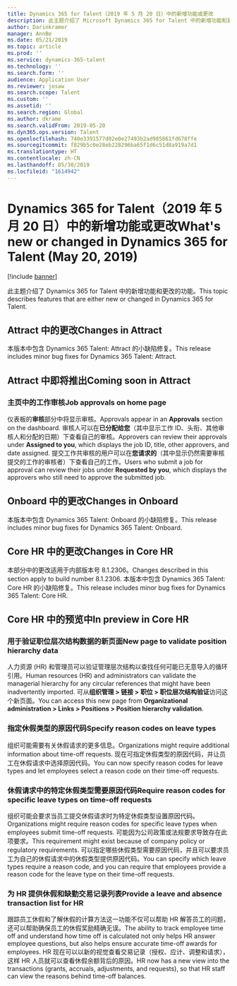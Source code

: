 ```yaml
---
title: Dynamics 365 for Talent（2019 年 5 月 20 日）中的新增功能或更改
description: 此主题介绍了 Microsoft Dynamics 365 for Talent 中的新增功能和更改的功能。
author: Darinkramer
manager: AnnBe
ms.date: 05/21/2019
ms.topic: article
ms.prod: ''
ms.service: dynamics-365-talent
ms.technology: ''
ms.search.form: ''
audience: Application User
ms.reviewer: josaw
ms.search.scope: Talent
ms.custom: ''
ms.assetid: ''
ms.search.region: Global
ms.author: dkrame
ms.search.validFrom: 2019-05-20
ms.dyn365.ops.version: Talent
ms.openlocfilehash: 740e3391577d02e0e27493b2ad985861fd678ffe
ms.sourcegitcommit: f829b5c0e28eb228296ba65f1d6c51d8a919a7d1
ms.translationtype: HT
ms.contentlocale: zh-CN
ms.lasthandoff: 05/30/2019
ms.locfileid: "1614942"
---
```

# <a name="whats-new-or-changed-in-dynamics-365-for-talent-may-20-2019"></a><span data-ttu-id="5e079-103">Dynamics 365 for Talent（2019 年 5 月 20 日）中的新增功能或更改</span><span class="sxs-lookup"><span data-stu-id="5e079-103">What's new or changed in Dynamics 365 for Talent (May 20, 2019)</span></span>

[!include [banner](includes/banner.md)]

<span data-ttu-id="5e079-104">此主题介绍了 Dynamics 365 for Talent 中的新增功能和更改的功能。</span><span class="sxs-lookup"><span data-stu-id="5e079-104">This topic describes features that are either new or changed in Dynamics 365 for Talent.</span></span>

## <a name="changes-in-attract"></a><span data-ttu-id="5e079-105">Attract 中的更改</span><span class="sxs-lookup"><span data-stu-id="5e079-105">Changes in Attract</span></span>
<span data-ttu-id="5e079-106">本版本中包含 Dynamics 365 Talent: Attract 的小缺陷修复。</span><span class="sxs-lookup"><span data-stu-id="5e079-106">This release includes minor bug fixes for Dynamics 365 Talent: Attract.</span></span>

## <a name="coming-soon-in-attract"></a><span data-ttu-id="5e079-107">Attract 中即将推出</span><span class="sxs-lookup"><span data-stu-id="5e079-107">Coming soon in Attract</span></span>

### <a name="job-approvals-on-home-page"></a><span data-ttu-id="5e079-108">主页中的工作审核</span><span class="sxs-lookup"><span data-stu-id="5e079-108">Job approvals on home page</span></span>

<span data-ttu-id="5e079-109">仪表板的**审核**部分中将显示审核。</span><span class="sxs-lookup"><span data-stu-id="5e079-109">Approvals appear in an **Approvals** section on the dashboard.</span></span> <span data-ttu-id="5e079-110">审核人可以在**已分配给您**（其中显示工作 ID、头衔、其他审核人和分配的日期）下查看自己的审核。</span><span class="sxs-lookup"><span data-stu-id="5e079-110">Approvers can review their approvals under **Assigned to you**, which displays the job ID, title, other approvers, and date assigned.</span></span> <span data-ttu-id="5e079-111">提交工作共审核的用户可以在**您请求的**（其中显示仍然需要审核提交的工作的审核者）下查看自己的工作。</span><span class="sxs-lookup"><span data-stu-id="5e079-111">Users who submit a job for approval can review their jobs under **Requested by you**, which displays the approvers who still need to approve the submitted job.</span></span>

## <a name="changes-in-onboard"></a><span data-ttu-id="5e079-112">Onboard 中的更改</span><span class="sxs-lookup"><span data-stu-id="5e079-112">Changes in Onboard</span></span>

<span data-ttu-id="5e079-113">本版本中包含 Dynamics 365 Talent: Onboard 的小缺陷修复。</span><span class="sxs-lookup"><span data-stu-id="5e079-113">This release includes minor bug fixes for Dynamics 365 Talent: Onboard.</span></span>

## <a name="changes-in-core-hr"></a><span data-ttu-id="5e079-114">Core HR 中的更改</span><span class="sxs-lookup"><span data-stu-id="5e079-114">Changes in Core HR</span></span>

<span data-ttu-id="5e079-115">本部分中的更改适用于内部版本号 8.1.2306。</span><span class="sxs-lookup"><span data-stu-id="5e079-115">Changes described in this section apply to build number 8.1.2306.</span></span> <span data-ttu-id="5e079-116">本版本中包含 Dynamics 365 Talent: Core HR 的小缺陷修复。</span><span class="sxs-lookup"><span data-stu-id="5e079-116">This release includes minor bug fixes for Dynamics 365 Talent: Core HR.</span></span>

## <a name="in-preview-in-core-hr"></a><span data-ttu-id="5e079-117">Core HR 中的预览中</span><span class="sxs-lookup"><span data-stu-id="5e079-117">In preview in Core HR</span></span>

### <a name="new-page-to-validate-position-hierarchy-data"></a><span data-ttu-id="5e079-118">用于验证职位层次结构数据的新页面</span><span class="sxs-lookup"><span data-stu-id="5e079-118">New page to validate position hierarchy data</span></span>

<span data-ttu-id="5e079-119">人力资源 (HR) 和管理员可以验证管理层次结构以查找任何可能已无意导入的循环引用。</span><span class="sxs-lookup"><span data-stu-id="5e079-119">Human resources (HR) and administrators can validate the managerial hierarchy for any circular references that might have been inadvertently imported.</span></span> <span data-ttu-id="5e079-120">可从**组织管理 > 链接 > 职位 > 职位层次结构验证**访问这个新页面。</span><span class="sxs-lookup"><span data-stu-id="5e079-120">You can access this new page from **Organizational administration > Links > Positions > Position hierarchy validation**.</span></span>

### <a name="specify-reason-codes-on-leave-types"></a><span data-ttu-id="5e079-121">指定休假类型的原因代码</span><span class="sxs-lookup"><span data-stu-id="5e079-121">Specify reason codes on leave types</span></span>

<span data-ttu-id="5e079-122">组织可能需要有关休假请求的更多信息。</span><span class="sxs-lookup"><span data-stu-id="5e079-122">Organizations might require additional information about time-off requests.</span></span> <span data-ttu-id="5e079-123">现在可指定休假类型的原因代码，并让员工在休假请求中选择原因代码。</span><span class="sxs-lookup"><span data-stu-id="5e079-123">You can now specify reason codes for leave types and let employees select a reason code on their time-off requests.</span></span>

### <a name="require-reason-codes-for-specific-leave-types-on-time-off-requests"></a><span data-ttu-id="5e079-124">休假请求中的特定休假类型需要原因代码</span><span class="sxs-lookup"><span data-stu-id="5e079-124">Require reason codes for specific leave types on time-off requests</span></span>

<span data-ttu-id="5e079-125">组织可能会要求当员工提交休假请求时为特定休假类型设置原因代码。</span><span class="sxs-lookup"><span data-stu-id="5e079-125">Organizations might require reason codes for specific leave types when employees submit time-off requests.</span></span> <span data-ttu-id="5e079-126">可能因为公司政策或法规要求导致存在此项要求。</span><span class="sxs-lookup"><span data-stu-id="5e079-126">This requirement might exist because of company policy or regulatory requirements.</span></span> <span data-ttu-id="5e079-127">可以指定哪些休假类型需要原因代码，并且可以要求员工为自己的休假请求中的休假类型提供原因代码。</span><span class="sxs-lookup"><span data-stu-id="5e079-127">You can specify which leave types require a reason code, and you can require that employees provide a reason code for the leave type on their time-off requests.</span></span>

### <a name="provide-a-leave-and-absence-transaction-list-for-hr"></a><span data-ttu-id="5e079-128">为 HR 提供休假和缺勤交易记录列表</span><span class="sxs-lookup"><span data-stu-id="5e079-128">Provide a leave and absence transaction list for HR</span></span>

<span data-ttu-id="5e079-129">跟踪员工休假和了解休假的计算方法这一功能不仅可以帮助 HR 解答员工的问题，还可以帮助确保员工的休假奖励精确无误。</span><span class="sxs-lookup"><span data-stu-id="5e079-129">The ability to track employee time off and understand how time off is calculated not only helps HR answer employee questions, but also helps ensure accurate time-off awards for employees.</span></span> <span data-ttu-id="5e079-130">HR 现在可以以新的视觉查看交易记录（授权、应计、调整和请求），这样 HR 人员就可以查看休假余额背后的原因。</span><span class="sxs-lookup"><span data-stu-id="5e079-130">HR now has a new view into the transactions (grants, accruals, adjustments, and requests), so that HR staff can view the reasons behind time-off balances.</span></span>
